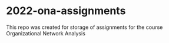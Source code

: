 # 2022-ona-assignments
This repo was created for storage of assignments for the course Organizational Network Analysis
